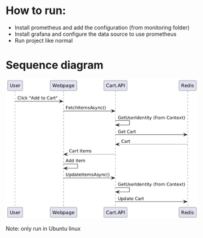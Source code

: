 # How to run:
* Install prometheus and add the configuration (from monitoring folder)
* Install grafana and configure the data source to use prometheus
* Run project like normal

# Sequence diagram

![Sequence Diagram](sequence_diagram.png)

Note: only run in Ubuntu linux